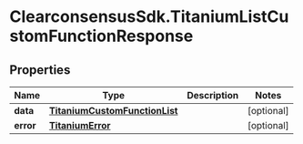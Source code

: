 # ClearconsensusSdk.TitaniumListCustomFunctionResponse

## Properties

Name | Type | Description | Notes
------------ | ------------- | ------------- | -------------
**data** | [**TitaniumCustomFunctionList**](TitaniumCustomFunctionList.md) |  | [optional] 
**error** | [**TitaniumError**](TitaniumError.md) |  | [optional] 


